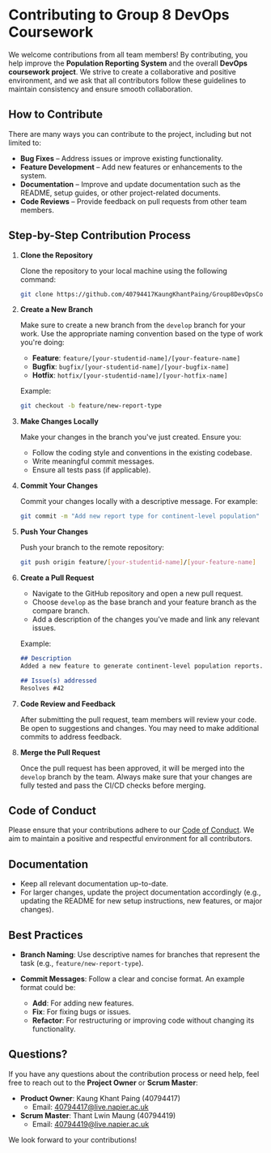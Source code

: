 

# Contributing to Group 8 DevOps Coursework

We welcome contributions from all team members! By contributing, you help improve the **Population Reporting System** and the overall **DevOps coursework project**. We strive to create a collaborative and positive environment, and we ask that all contributors follow these guidelines to maintain consistency and ensure smooth collaboration.

## How to Contribute

There are many ways you can contribute to the project, including but not limited to:

- **Bug Fixes** – Address issues or improve existing functionality.
- **Feature Development** – Add new features or enhancements to the system.
- **Documentation** – Improve and update documentation such as the README, setup guides, or other project-related documents.
- **Code Reviews** – Provide feedback on pull requests from other team members.

## Step-by-Step Contribution Process

1. **Clone the Repository**

   Clone the repository to your local machine using the following command:

   ```bash
   git clone https://github.com/40794417KaungKhantPaing/Group8DevOpsCoursework.git

2. **Create a New Branch**

   Make sure to create a new branch from the `develop` branch for your work. Use the appropriate naming convention based on the type of work you're doing:

    * **Feature**: `feature/[your-studentid-name]/[your-feature-name]`
    * **Bugfix**: `bugfix/[your-studentid-name]/[your-bugfix-name]`
    * **Hotfix**: `hotfix/[your-studentid-name]/[your-hotfix-name]`

   Example:

   ```bash
   git checkout -b feature/new-report-type
   ```

3. **Make Changes Locally**

   Make your changes in the branch you've just created. Ensure you:

    * Follow the coding style and conventions in the existing codebase.
    * Write meaningful commit messages.
    * Ensure all tests pass (if applicable).

4. **Commit Your Changes**

   Commit your changes locally with a descriptive message. For example:

   ```bash
   git commit -m "Add new report type for continent-level population"
   ```

5. **Push Your Changes**

   Push your branch to the remote repository:

   ```bash
   git push origin feature/[your-studentid-name]/[your-feature-name]
   ```

6. **Create a Pull Request**

    * Navigate to the GitHub repository and open a new pull request.
    * Choose `develop` as the base branch and your feature branch as the compare branch.
    * Add a description of the changes you've made and link any relevant issues.

   Example:

   ```markdown
   ## Description
   Added a new feature to generate continent-level population reports.

   ## Issue(s) addressed
   Resolves #42
   ```

7. **Code Review and Feedback**

   After submitting the pull request, team members will review your code. Be open to suggestions and changes. You may need to make additional commits to address feedback.

8. **Merge the Pull Request**

   Once the pull request has been approved, it will be merged into the `develop` branch by the team. Always make sure that your changes are fully tested and pass the CI/CD checks before merging.

## Code of Conduct

Please ensure that your contributions adhere to our [Code of Conduct](CODE_OF_CONDUCT.md). We aim to maintain a positive and respectful environment for all contributors.

## Documentation

* Keep all relevant documentation up-to-date.
* For larger changes, update the project documentation accordingly (e.g., updating the README for new setup instructions, new features, or major changes).

## Best Practices

* **Branch Naming**: Use descriptive names for branches that represent the task (e.g., `feature/new-report-type`).
* **Commit Messages**: Follow a clear and concise format. An example format could be:

    * **Add**: For adding new features.
    * **Fix**: For fixing bugs or issues.
    * **Refactor**: For restructuring or improving code without changing its functionality.

## Questions?

If you have any questions about the contribution process or need help, feel free to reach out to the **Project Owner** or **Scrum Master**:

* **Product Owner**: Kaung Khant Paing (40794417)
    * Email: 40794417@live.napier.ac.uk
* **Scrum Master**: Thant Lwin Maung (40794419)
    * Email: 40794419@live.napier.ac.uk

We look forward to your contributions!


